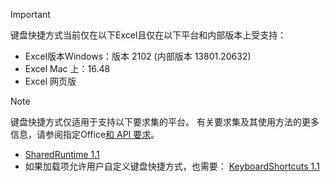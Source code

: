 > [!IMPORTANT]
> 键盘快捷方式当前仅在以下Excel且仅在以下平台和内部版本上受支持：
>
>- Excel版本Windows：版本 2102 (内部版本 13801.20632) 
>- Excel Mac 上：16.48
>- Excel 网页版

> [!NOTE]
> 键盘快捷方式仅适用于支持以下要求集的平台。 有关要求集及其使用方法的更多信息，请参阅指定Office[和 API 要求](../develop/specify-office-hosts-and-api-requirements.md)。
>
> - [SharedRuntime 1.1](/javascript/api/requirement-sets/common/shared-runtime-requirement-sets)
> - 如果加载项允许用户自定义键盘快捷方式，也需要： [KeyboardShortcuts 1.1](/javascript/api/requirement-sets/common/keyboard-shortcuts-requirement-sets)